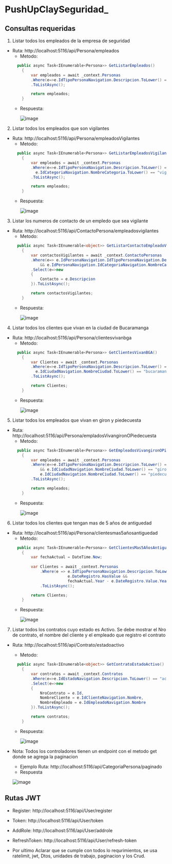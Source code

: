 # PushUpClaySeguridad_

## Consultas requeridas

  1) Listar todos los empleados de la empresa de seguridad
  * Ruta: http://localhost:5116/api/Persona/empleados
    * Metodo:
    ```C#
      public async Task<IEnumerable<Persona>> GetListarEmpleados()
        {
            var empleados = await _context.Personas
            .Where(e=>e.IdTipoPersonaNavigation.Descripcion.ToLower() == "empleado")
            .ToListAsync();

            return empleados;
        }
    ```
    * Respuesta:
      
      ![image](https://github.com/OSCARJMG23/PushUpClaySeguridad_/assets/133609079/d642cdf5-d712-417a-91d8-5c49c436c940)

      
  
  2) Listar todos los empleados que son vigilantes
  * Ruta: http://localhost:5116/api/Persona/empleadosVigilantes
    * Metodo:
    ```C#
      public async Task<IEnumerable<Persona>> GetListarEmpleadosVigilantes()
        {
            var empleados = await _context.Personas
            .Where(e=>e.IdTipoPersonaNavigation.Descripcion.ToLower() == "empleado" &&
              e.IdCategoriaNavigation.NombreCategoria.ToLower() == "vigilante")
            .ToListAsync();

            return empleados;
        }
    ```
    * Respuesta:
   
      ![image](https://github.com/OSCARJMG23/PushUpClaySeguridad_/assets/133609079/fd1dd6a2-216a-444d-bdc3-b15499ba0606)

  
  3) Listar los numeros de contacto de un empledo que sea vigilante
  * Ruta: http://localhost:5116/api/ContactoPersona/empleadosvigilantes
    * Metodo:
    ```C#
      public async Task<IEnumerable<object>> GetListarContactoEmpleadoVigilante()
        {
            var contactosVigilantes = await _context.ContactoPersonas
            .Where(e=> e.IdPersonaNavigation.IdTipoPersonaNavigation.Descripcion.ToLower() == "empleado" 
                && e.IdPersonaNavigation.IdCategoriaNavigation.NombreCategoria.ToLower() == "vigilante")
            .Select(e=>new
            {
                Contacto = e.Descripcion
            }).ToListAsync();

            return contactosVigilantes;
        }
    ```
    * Respuesta:
   
      ![image](https://github.com/OSCARJMG23/PushUpClaySeguridad_/assets/133609079/07dd8952-53ad-4ad4-be9c-a1cdbb0228e8)

  
  4) Listar todos los clientes que vivan en la ciudad de Bucaramanga
  * Ruta: http://localhost:5116/api/Persona/clientesvivanbga
    * Metodo:
    ```C#
      public async Task<IEnumerable<Persona>> GetClientesVivanBGA()
        {
            var Clientes = await _context.Personas
            .Where(e=>e.IdTipoPersonaNavigation.Descripcion.ToLower() == "cliente"  &&
              e.IdCiudadNavigation.NombreCiudad.ToLower() == "bucaramanga")
            .ToListAsync();

            return Clientes;
        }
    ```
    * Respuesta:

      ![image](https://github.com/OSCARJMG23/PushUpClaySeguridad_/assets/133609079/8e842387-da01-4780-95f9-857bf3cf2913)

  
  5) Listar todos los empleados que vivan en giron y piedecuesta
  * Ruta: http://localhost:5116/api/Persona/empladosVivangironOPiedecuesta
    * Metodo:
    ```C#
      public async Task<IEnumerable<Persona>> GetEmpleadosVivangironOPiedecuesta()
        {
            var empleados = await _context.Personas
            .Where(e=>e.IdTipoPersonaNavigation.Descripcion.ToLower() == "empleado" 
                && e.IdCiudadNavigation.NombreCiudad.ToLower() == "giron" ||
                e.IdCiudadNavigation.NombreCiudad.ToLower() == "piedecuesta")
            .ToListAsync();

            return empleados;
        }
    ```
    * Respuesta:
   
      ![image](https://github.com/OSCARJMG23/PushUpClaySeguridad_/assets/133609079/ea3589a9-3a2c-4965-b7bb-3e62df3356d7)

  
  6) Listar todos los clientes que tengan mas de 5 años de antiguedad
  * Ruta: http://localhost:5116/api/Persona/clientesmas5añosantiguedad
    * Metodo:
    ```C#
      public async Task<IEnumerable<Persona>> GetClientesMas5AñosAntiguedad()
        {
            var fechaActual = DateTime.Now;
            
            var Clientes = await _context.Personas
                .Where(e => e.IdTipoPersonaNavigation.Descripcion.ToLower() == "cliente" &&
                            e.DateRegistro.HasValue &&
                            fechaActual.Year - e.DateRegistro.Value.Year > 5)
                .ToListAsync();

            return Clientes;
        }
    ```
    * Respuesta:

      ![image](https://github.com/OSCARJMG23/PushUpClaySeguridad_/assets/133609079/b12c05f5-14e8-4230-af17-e0f844c34e36)

  
  7) Listar todos los contratos cuyo estado es Activo. Se debe mostrar el Nro de contrato, el nombre del cliente y el        empleado que registro el contrato
  * Ruta: http://localhost:5116/api/Contrato/estadoactivo
    * Metodo:
    ```C#
      public async Task<IEnumerable<object>> GetContratoEstadoActivo()
        {
            var contratos = await _context.Contratos
            .Where(e=>e.IdEstadoNavigation.Descripcion.ToLower() == "activo")
            .Select(e=>new
            {
                NroContrato = e.Id,
                NombreCliente = e.IdClienteNavigation.Nombre,
                NombreEmpleado = e.IdEmpleadoNavigation.Nombre
            }).ToListAsync();

            return contratos;
        }
    ```

    * Respuesta:
   
      ![image](https://github.com/OSCARJMG23/PushUpClaySeguridad_/assets/133609079/c2be396d-fb54-44d0-a6a0-e05c72b70864)

  * Nota: Todos los controladores tienen un endpoint con el metodo get donde se agrega la paginacion
    * Ejemplo Ruta: http://localhost:5116/api/CategoriaPersona/paginado
    * Respuesta
      
    ![image](https://github.com/OSCARJMG23/PushUpClaySeguridad_/assets/133609079/38ee9d74-63c3-4eea-b813-320a5b66d451)

  ## Rutas JWT
  * Register: http://localhost:5116/api/User/register
  * Token: http://localhost:5116/api/User/token
  * AddRole: http://localhost:5116/api/User/addrole
  * RefreshToken: http://localhost:5116/api/User/refresh-token

  * Por ultimo Aclarar que se cumple con todos lo requrimientos, se usa ratelimit, jwt, Dtos, unidades de trabajo, paginacion y los Crud.
